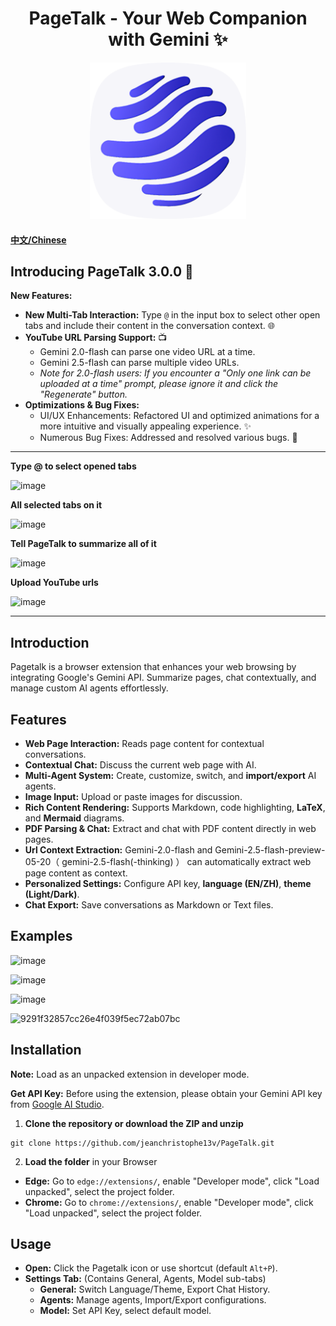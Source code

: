 <h1 align="center">
  <strong>PageTalk - Your Web Companion with Gemini ✨</strong>
</h1>

<p align="center">
  <a href="https://github.com/jeanchristophe13v/PageTalk"> <!-- Replace with your repo link if available -->
    <img src="magic.png?raw=true" alt="Pagetalk Icon" title="Pagetalk Icon" width="250">
  </a>
</p>

#### [中文/Chinese](README-zh.md)

## Introducing PageTalk 3.0.0 🎉

**New Features:**
- **New Multi-Tab Interaction:** Type `@` in the input box to select other open tabs and include their content in the conversation context. 🌐
- **YouTube URL Parsing Support:** 📺
    - Gemini 2.0-flash can parse one video URL at a time.
    - Gemini 2.5-flash can parse multiple video URLs.
    - *Note for 2.0-flash users: If you encounter a "Only one link can be uploaded at a time" prompt, please ignore it and click the "Regenerate" button.*
- **Optimizations & Bug Fixes:**
    - UI/UX Enhancements: Refactored UI and optimized animations for a more intuitive and visually appealing experience. ✨
    - Numerous Bug Fixes: Addressed and resolved various bugs. 🐛

---

**Type @ to select opened tabs**

![image](https://github.com/user-attachments/assets/23d3b878-52f3-437a-a85a-c7d53f194fe7)



**All selected tabs on it**

![image](https://github.com/user-attachments/assets/17d27bb0-47a9-4297-a8aa-8d637679a807)



**Tell PageTalk to summarize all of it**

![image](https://github.com/user-attachments/assets/dc001071-2580-414f-a5ce-f127f966e50d)

**Upload YouTube urls**

![image](https://github.com/user-attachments/assets/dc5b1978-6bd6-4305-99d0-d1f9c18f9ca5)

---

## Introduction

Pagetalk is a browser extension that enhances your web browsing by integrating Google's Gemini API. Summarize pages, chat contextually, and manage custom AI agents effortlessly.


## Features

*   **Web Page Interaction:** Reads page content for contextual conversations.
*   **Contextual Chat:** Discuss the current web page with AI.
*   **Multi-Agent System:** Create, customize, switch, and **import/export** AI agents.
*   **Image Input:** Upload or paste images for discussion.
*   **Rich Content Rendering:** Supports Markdown, code highlighting, **LaTeX**, and **Mermaid** diagrams.
*   **PDF Parsing & Chat:** Extract and chat with PDF content directly in web pages.
*   **Url Context Extraction:** Gemini-2.0-flash and Gemini-2.5-flash-preview-05-20（ gemini-2.5-flash(-thinking) ） can automatically extract web page content as context.
*   **Personalized Settings:** Configure API key, **language (EN/ZH)**, **theme (Light/Dark)**.
*   **Chat Export:** Save conversations as Markdown or Text files.

## Examples
![image](https://github.com/user-attachments/assets/4aa393e4-659d-433a-9d4c-583217c95158)

![image](https://github.com/user-attachments/assets/0dc31cbc-b714-4037-8185-cba15f7e4238)

![image](https://github.com/user-attachments/assets/58256468-0ce8-476b-9383-e9dab566dd24)

![9291f32857cc26e4f039f5ec72ab07bc](https://github.com/user-attachments/assets/9fef9086-be70-448c-b23e-e79629e42d2a)



## Installation

**Note:** Load as an unpacked extension in developer mode.

**Get API Key:** Before using the extension, please obtain your Gemini API key from [Google AI Studio](https://aistudio.google.com).


1. **Clone the repository or download the ZIP and unzip**
```
git clone https://github.com/jeanchristophe13v/PageTalk.git
```

2. **Load the folder** in your Browser
- **Edge:** Go to `edge://extensions/`, enable "Developer mode", click "Load unpacked", select the project folder.
- **Chrome:** Go to `chrome://extensions/`, enable "Developer mode", click "Load unpacked", select the project folder.

## Usage

- **Open:** Click the Pagetalk icon or use shortcut (default `Alt+P`).
- **Settings Tab:** (Contains General, Agents, Model sub-tabs)
    *   **General:** Switch Language/Theme, Export Chat History.
    *   **Agents:** Manage agents, Import/Export configurations.
    *   **Model:** Set API Key, select default model.
